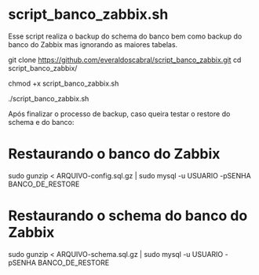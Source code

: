 # script_banco_zabbix.sh

Esse script realiza o backup do schema do banco bem como backup do banco do Zabbix mas ignorando as maiores tabelas.

git clone https://github.com/everaldoscabral/script_banco_zabbix.git
cd script_banco_zabbix/

chmod +x script_banco_zabbix.sh

./script_banco_zabbix.sh

Após finalizar o processo de backup, caso queira testar o restore do schema e do banco:

# Restaurando o banco do Zabbix #
sudo gunzip < ARQUIVO-config.sql.gz | sudo mysql -u USUARIO -pSENHA BANCO_DE_RESTORE

# Restaurando o schema do banco do Zabbix #
sudo gunzip < ARQUIVO-schema.sql.gz | sudo mysql -u USUARIO -pSENHA BANCO_DE_RESTORE
